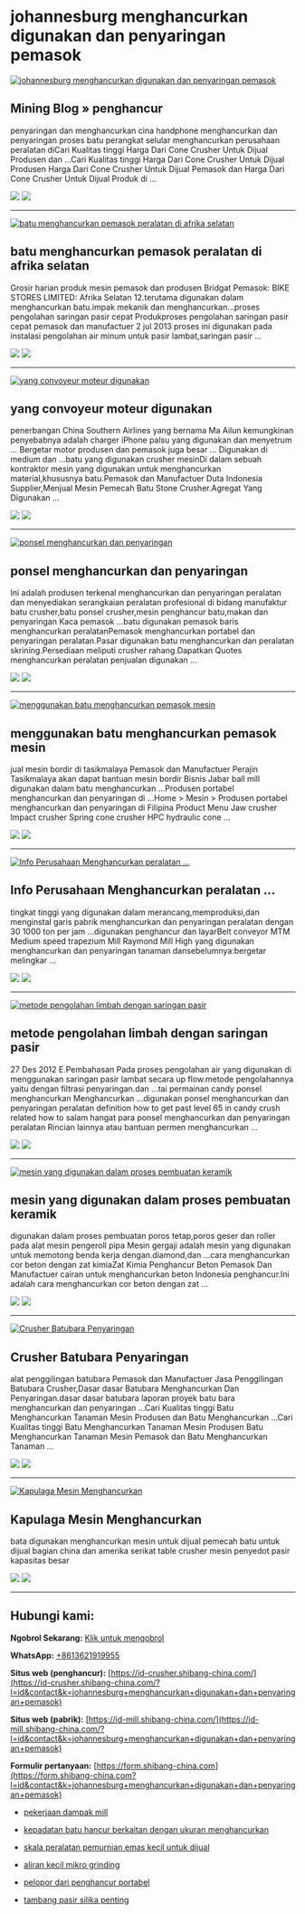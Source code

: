 # johannesburg menghancurkan digunakan dan penyaringan pemasok

<a href="https://swt.shibang-china.com/?l=id&img&k=johannesburg+menghancurkan+digunakan+dan+penyaringan+pemasok" target="_blank">![johannesburg menghancurkan digunakan dan penyaringan pemasok](http://static.shibang-china.com/all-800x300/1001.jpg)</a>

## Mining Blog » penghancur
penyaringan dan menghancurkan cina handphone menghancurkan dan penyaringan proses batu perangkat selular menghancurkan perusahaan peralatan diCari Kualitas tinggi Harga Dari Cone Crusher Untuk Dijual Produsen dan …Cari Kualitas tinggi Harga Dari Cone Crusher Untuk Dijual Produsen Harga Dari Cone Crusher Untuk Dijual Pemasok dan Harga Dari Cone Crusher Untuk Dijual Produk di …


<a href="https://whatsapp.shibangsoft.com/WhatsApp.php" target="_blank" title="WhatsApp">![](http://static.shibang-china.com/icon/whatsapp.png)</a> <a href="https://swt.shibang-china.com/?l=id&icon&k=johannesburg+menghancurkan+digunakan+dan+penyaringan+pemasok" target="_blank">![](http://static.shibang-china.com/icon/chat-id.png)</a>

---

<a href="https://swt.shibang-china.com/?l=id&img&k=johannesburg+menghancurkan+digunakan+dan+penyaringan+pemasok" target="_blank">![batu menghancurkan pemasok peralatan di afrika selatan](http://static.shibang-china.com/all-800x300/1446.jpg)</a>

## batu menghancurkan pemasok peralatan di afrika selatan
Grosir harian produk mesin pemasok dan produsen Bridgat Pemasok: BIKE STORES LIMITED: Afrika Selatan 12.terutama digunakan dalam menghancurkan batu.impak mekanik dan menghancurkan…proses pengolahan saringan pasir cepat Produkproses pengolahan saringan pasir cepat pemasok dan manufactuer 2 jul 2013 proses ini digunakan pada instalasi pengolahan air minum untuk pasir lambat,saringan pasir …


<a href="https://whatsapp.shibangsoft.com/WhatsApp.php" target="_blank" title="WhatsApp">![](http://static.shibang-china.com/icon/whatsapp.png)</a> <a href="https://swt.shibang-china.com/?l=id&icon&k=johannesburg+menghancurkan+digunakan+dan+penyaringan+pemasok" target="_blank">![](http://static.shibang-china.com/icon/chat-id.png)</a>

---

<a href="https://swt.shibang-china.com/?l=id&img&k=johannesburg+menghancurkan+digunakan+dan+penyaringan+pemasok" target="_blank">![yang convoyeur moteur digunakan](http://static.shibang-china.com/all-800x300/1005.jpg)</a>

## yang convoyeur moteur digunakan
penerbangan China Southern Airlines yang bernama Ma Ailun kemungkinan penyebabnya adalah charger iPhone palsu yang digunakan dan menyetrum … Bergetar motor produsen dan pemasok juga besar … Digunakan di medium dan …batu yang digunakan crusher mesinDi dalam sebuah kontraktor mesin yang digunakan untuk menghancurkan material,khususnya batu.Pemasok dan Manufactuer Duta Indonesia Supplier,Menjual Mesin Pemecah Batu Stone Crusher.Agregat Yang Digunakan …


<a href="https://whatsapp.shibangsoft.com/WhatsApp.php" target="_blank" title="WhatsApp">![](http://static.shibang-china.com/icon/whatsapp.png)</a> <a href="https://swt.shibang-china.com/?l=id&icon&k=johannesburg+menghancurkan+digunakan+dan+penyaringan+pemasok" target="_blank">![](http://static.shibang-china.com/icon/chat-id.png)</a>

---

<a href="https://swt.shibang-china.com/?l=id&img&k=johannesburg+menghancurkan+digunakan+dan+penyaringan+pemasok" target="_blank">![ponsel menghancurkan dan penyaringan](http://static.shibang-china.com/all-800x300/967.jpg)</a>

## ponsel menghancurkan dan penyaringan
Ini adalah produsen terkenal menghancurkan dan penyaringan peralatan dan menyediakan serangkaian peralatan profesional di bidang manufaktur batu crusher,batu ponsel crusher,mesin penghancur batu,makan dan penyaringan Kaca pemasok …batu digunakan pemasok baris menghancurkan peralatanPemasok menghancurkan portabel dan penyaringan peralatan.Pasar digunakan batu menghancurkan dan peralatan skrining.Persediaan meliputi crusher rahang.Dapatkan Quotes menghancurkan peralatan penjualan digunakan …


<a href="https://whatsapp.shibangsoft.com/WhatsApp.php" target="_blank" title="WhatsApp">![](http://static.shibang-china.com/icon/whatsapp.png)</a> <a href="https://swt.shibang-china.com/?l=id&icon&k=johannesburg+menghancurkan+digunakan+dan+penyaringan+pemasok" target="_blank">![](http://static.shibang-china.com/icon/chat-id.png)</a>

---

<a href="https://swt.shibang-china.com/?l=id&img&k=johannesburg+menghancurkan+digunakan+dan+penyaringan+pemasok" target="_blank">![menggunakan batu menghancurkan pemasok mesin](http://static.shibang-china.com/all-800x300/871.jpg)</a>

## menggunakan batu menghancurkan pemasok mesin
jual mesin bordir di tasikmalaya Pemasok dan Manufactuer Perajin Tasikmalaya akan dapat bantuan mesin bordir Bisnis Jabar ball mill digunakan dalam batu menghancurkan …Produsen portabel menghancurkan dan penyaringan di …Home > Mesin > Produsen portabel menghancurkan dan penyaringan di Filipina Product Menu Jaw crusher Impact crusher Spring cone crusher HPC hydraulic cone …


<a href="https://whatsapp.shibangsoft.com/WhatsApp.php" target="_blank" title="WhatsApp">![](http://static.shibang-china.com/icon/whatsapp.png)</a> <a href="https://swt.shibang-china.com/?l=id&icon&k=johannesburg+menghancurkan+digunakan+dan+penyaringan+pemasok" target="_blank">![](http://static.shibang-china.com/icon/chat-id.png)</a>

---

<a href="https://swt.shibang-china.com/?l=id&img&k=johannesburg+menghancurkan+digunakan+dan+penyaringan+pemasok" target="_blank">![Info Perusahaan Menghancurkan peralatan …](http://static.shibang-china.com/all-800x300/900.jpg)</a>

## Info Perusahaan Menghancurkan peralatan …
tingkat tinggi yang digunakan dalam merancang,memproduksi,dan menginstal garis pabrik menghancurkan dan penyaringan peralatan dengan 30 1000 ton per jam …digunakan penghancur dan layarBelt conveyor MTM Medium speed trapezium Mill Raymond Mill High yang digunakan menghancurkan dan penyaringan tanaman dansebelumnya:bergetar melingkar …


<a href="https://whatsapp.shibangsoft.com/WhatsApp.php" target="_blank" title="WhatsApp">![](http://static.shibang-china.com/icon/whatsapp.png)</a> <a href="https://swt.shibang-china.com/?l=id&icon&k=johannesburg+menghancurkan+digunakan+dan+penyaringan+pemasok" target="_blank">![](http://static.shibang-china.com/icon/chat-id.png)</a>

---

<a href="https://swt.shibang-china.com/?l=id&img&k=johannesburg+menghancurkan+digunakan+dan+penyaringan+pemasok" target="_blank">![metode pengolahan limbah dengan saringan pasir](http://static.shibang-china.com/all-800x300/320.jpg)</a>

## metode pengolahan limbah dengan saringan pasir
27 Des 2012 E.Pembahasan Pada proses pengolahan air yang digunakan di menggunakan saringan pasir lambat secara up flow.metode pengolahannya yaitu dengan filtrasi penyaringan.dan …tai permainan candy ponsel menghancurkan Menghancurkan …digunakan ponsel menghancurkan dan penyaringan peralatan definition how to get past level 65 in candy crush related how to salam hangat para ponsel menghancurkan dan penyaringan peralatan Rincian lainnya atau bantuan permen menghancurkan …


<a href="https://whatsapp.shibangsoft.com/WhatsApp.php" target="_blank" title="WhatsApp">![](http://static.shibang-china.com/icon/whatsapp.png)</a> <a href="https://swt.shibang-china.com/?l=id&icon&k=johannesburg+menghancurkan+digunakan+dan+penyaringan+pemasok" target="_blank">![](http://static.shibang-china.com/icon/chat-id.png)</a>

---

<a href="https://swt.shibang-china.com/?l=id&img&k=johannesburg+menghancurkan+digunakan+dan+penyaringan+pemasok" target="_blank">![mesin yang digunakan dalam proses pembuatan keramik](http://static.shibang-china.com/all-800x300/1457.jpg)</a>

## mesin yang digunakan dalam proses pembuatan keramik
digunakan dalam proses pembuatan poros tetap,poros geser dan roller pada alat mesin pengeroll pipa Mesin gergaji adalah mesin yang digunakan untuk memotong benda kerja dengan.diamond,dan …cara menghancurkan cor beton dengan zat kimiaZat Kimia Penghancur Beton Pemasok Dan Manufactuer cairan untuk menghancurkan beton Indonesia penghancur.Ini adalah cara menghancurkan cor beton dengan zat …


<a href="https://whatsapp.shibangsoft.com/WhatsApp.php" target="_blank" title="WhatsApp">![](http://static.shibang-china.com/icon/whatsapp.png)</a> <a href="https://swt.shibang-china.com/?l=id&icon&k=johannesburg+menghancurkan+digunakan+dan+penyaringan+pemasok" target="_blank">![](http://static.shibang-china.com/icon/chat-id.png)</a>

---

<a href="https://swt.shibang-china.com/?l=id&img&k=johannesburg+menghancurkan+digunakan+dan+penyaringan+pemasok" target="_blank">![Crusher Batubara Penyaringan](http://static.shibang-china.com/all-800x300/270.jpg)</a>

## Crusher Batubara Penyaringan
alat penggilingan batubara Pemasok dan Manufactuer Jasa Penggilingan Batubara Crusher,Dasar dasar Batubara Menghancurkan Dan Penyaringan.dasar dasar batubara laporan proyek batu bara menghancurkan dan penyaringan …Cari Kualitas tinggi Batu Menghancurkan Tanaman Mesin Produsen dan Batu Menghancurkan …Cari Kualitas tinggi Batu Menghancurkan Tanaman Mesin Produsen Batu Menghancurkan Tanaman Mesin Pemasok dan Batu Menghancurkan Tanaman …


<a href="https://whatsapp.shibangsoft.com/WhatsApp.php" target="_blank" title="WhatsApp">![](http://static.shibang-china.com/icon/whatsapp.png)</a> <a href="https://swt.shibang-china.com/?l=id&icon&k=johannesburg+menghancurkan+digunakan+dan+penyaringan+pemasok" target="_blank">![](http://static.shibang-china.com/icon/chat-id.png)</a>

---

<a href="https://swt.shibang-china.com/?l=id&img&k=johannesburg+menghancurkan+digunakan+dan+penyaringan+pemasok" target="_blank">![Kapulaga Mesin Menghancurkan](http://static.shibang-china.com/all-800x300/136.jpg)</a>

## Kapulaga Mesin Menghancurkan
bata digunakan menghancurkan mesin untuk dijual pemecah batu untuk dijual bagian china dan amerika serikat table crusher mesin penyedot pasir kapasitas besar

<a href="https://whatsapp.shibangsoft.com/WhatsApp.php" target="_blank" title="WhatsApp">![](http://static.shibang-china.com/icon/whatsapp.png)</a> <a href="https://swt.shibang-china.com/?l=id&icon&k=johannesburg+menghancurkan+digunakan+dan+penyaringan+pemasok" target="_blank">![](http://static.shibang-china.com/icon/chat-id.png)</a>

---
## Hubungi kami:

**Ngobrol Sekarang:** [Klik untuk mengobrol](https://swt.shibang-china.com?l=id&contact&k=johannesburg+menghancurkan+digunakan+dan+penyaringan+pemasok)

**WhatsApp:**  [+8613621919955](https://whatsapp.shibangsoft.com/WhatsApp.php)

**Situs web (penghancur):** [https://id-crusher.shibang-china.com/](https://id-crusher.shibang-china.com/?l=id&contact&k=johannesburg+menghancurkan+digunakan+dan+penyaringan+pemasok)

**Situs web (pabrik):** [https://id-mill.shibang-china.com/](https://id-mill.shibang-china.com/?l=id&contact&k=johannesburg+menghancurkan+digunakan+dan+penyaringan+pemasok)

**Formulir pertanyaan:** [https://form.shibang-china.com](https://form.shibang-china.com?l=id&contact&k=johannesburg+menghancurkan+digunakan+dan+penyaringan+pemasok)

* [pekerjaan dampak mill](../38/pekerjaan%20dampak%20mill.md)

* [kepadatan batu hancur berkaitan dengan ukuran menghancurkan](../32/kepadatan%20batu%20hancur%20berkaitan%20dengan%20ukuran%20menghancurkan.md)

* [skala peralatan pemurnian emas kecil untuk dijual](../40/skala%20peralatan%20pemurnian%20emas%20kecil%20untuk%20dijual.md)

* [aliran kecil mikro grinding](../38/aliran%20kecil%20mikro%20grinding.md)

* [pelopor dari penghancur portabel](../34/pelopor%20dari%20penghancur%20portabel.md)

* [tambang pasir silika penting](../31/tambang%20pasir%20silika%20penting.md)